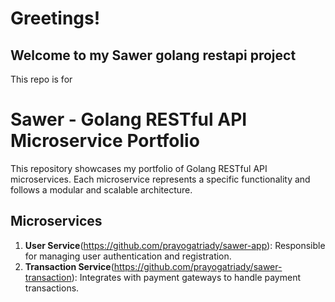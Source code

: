# Greetings! 
## Welcome to my Sawer golang restapi project

This repo is for

# Sawer - Golang RESTful API Microservice Portfolio

This repository showcases my portfolio of Golang RESTful API microservices. Each microservice represents a specific functionality and follows a modular and scalable architecture.

## Microservices

1. **User Service**(https://github.com/prayogatriady/sawer-app): Responsible for managing user authentication and registration.
2. **Transaction Service**(https://github.com/prayogatriady/sawer-transaction): Integrates with payment gateways to handle payment transactions.